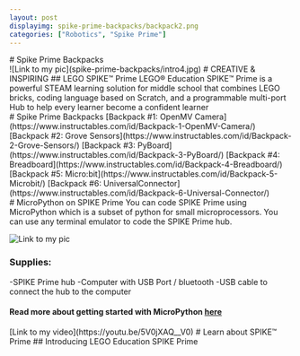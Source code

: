 ```yaml
---
layout: post
displayimg: spike-prime-backpacks/backpack2.png
categories: ["Robotics", "Spike Prime"]
---
```



<div class="site_title" markdown="1">
# Spike Prime Backpacks
</div>

<div class="image_text_overlay" markdown="1">
![Link to my pic](spike-prime-backpacks/intro4.jpg)
# CREATIVE & INSPIRING
## LEGO SPIKE™ Prime
LEGO® Education SPIKE™ Prime is a powerful STEAM learning solution for middle school that combines LEGO bricks, coding language based on Scratch, and a programmable multi-port Hub to help every learner become a confident learner
</div>



<div class="documents" markdown="1">
# Spike Prime Backpacks
[Backpack #1: OpenMV Camera](https://www.instructables.com/id/Backpack-1-OpenMV-Camera/)
[Backpack #2: Grove Sensors](https://www.instructables.com/id/Backpack-2-Grove-Sensors/)
[Backpack #3: PyBoard](https://www.instructables.com/id/Backpack-3-PyBoard/)
[Backpack #4: Breadboard](https://www.instructables.com/id/Backpack-4-Breadboard/)
[Backpack #5: Micro:bit](https://www.instructables.com/id/Backpack-5-Microbit/)
[Backpack #6: UniversalConnector](https://www.instructables.com/id/Backpack-6-Universal-Connector/)
</div>

<div class="free_write" markdown="1">
# MicroPython on SPIKE Prime
You can code SPIKE Prime using MicroPython which is a subset of python for small microprocessors.
You can use any terminal emulator to code the SPIKE Prime hub.

![Link to my pic](spike-prime-backpacks/spike_1.png)

### Supplies:
-SPIKE Prime hub
-Computer with USB Port / bluetooth
-USB cable to connect the hub to the computer

#### Read more about getting started with MicroPython [here](https://ceeoinnovations.github.io/SPIKEPrimeBackpacks.html)
</div>

<div class="video_text_overlay" markdown="1">
[Link to my video](https://youtu.be/5V0jXAQ__V0)
# Learn about SPIKE™ Prime
## Introducing LEGO Education SPIKE Prime
</div>
